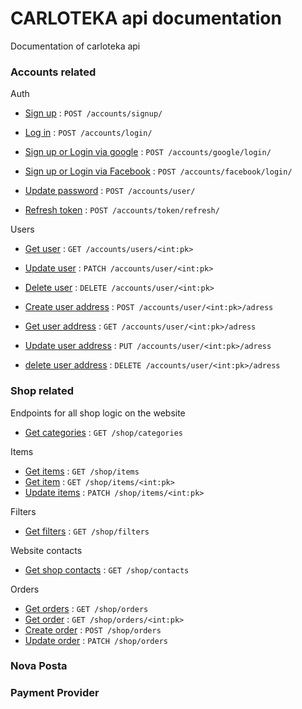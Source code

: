 # CARLOTEKA api documentation 

Documentation of carloteka api

### Accounts related

Auth

* [Sign up]() : `POST /accounts/signup/`
* [Log in]() : `POST /accounts/login/`
* [Sign up or Login via google](accounts/google/login/post.md) : `POST /accounts/google/login/`
* [Sign up or Login via Facebook](accounts/facebook/login/post.md) : `POST /accounts/facebook/login/`
* [Update password]() : `POST /accounts/user/`


* [Refresh token](accounts/token/refresh/post.md) : `POST /accounts/token/refresh/`


Users


* [Get user]() : `GET /accounts/users/<int:pk>`
* [Update user]() : `PATCH /accounts/user/<int:pk>`
* [Delete user]() : `DELETE /accounts/user/<int:pk>`


* [Create user address]() : `POST /accounts/user/<int:pk>/adress`
* [Get user address]() : `GET /accounts/user/<int:pk>/adress`
* [Update user address]() : `PUT /accounts/user/<int:pk>/adress`
* [delete user address]() : `DELETE /accounts/user/<int:pk>/adress`


### Shop related

Endpoints for all shop logic on the website

* [Get categories]() : `GET /shop/categories`

Items

* [Get items]() : `GET /shop/items`
* [Get item]() : `GET /shop/items/<int:pk>`
* [Update items]() : `PATCH /shop/items/<int:pk>`

Filters

* [Get filters]() : `GET /shop/filters`

Website contacts

* [Get shop contacts]() : `GET /shop/contacts`
 
Orders

* [Get orders]() : `GET /shop/orders`
* [Get order]() : `GET /shop/orders/<int:pk>`
* [Create order]() : `POST /shop/orders`
* [Update order]() : `PATCH /shop/orders`


### Nova Posta 


### Payment Provider
